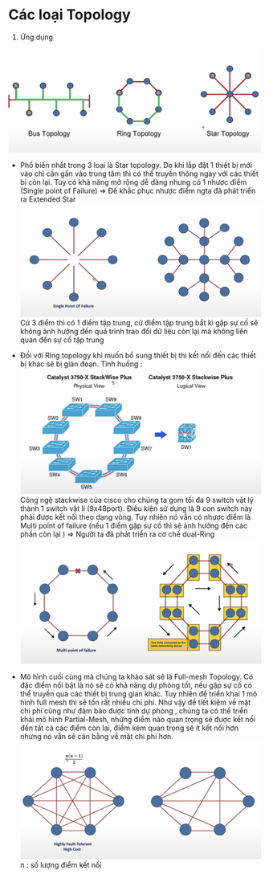 #   Các loại Topology

1.  Ứng dụng 

![Các loại topology](<../picture/Screenshot 2023-08-07 at 10.19.49.png>)

-   Phổ biến nhất trong 3 loại là Star topology. Do khi lắp đặt 1 thiết bị mới vào chỉ cần gắn vào trung tâm thì có thể truyền thông ngay với các thiết bị còn lại. Tuy có khả năng mở rộng dễ dàng nhưng có 1 nhược điểm  (Single point of Failure) => Để khắc phục nhược điểm ngta đã phát triển ra Extended Star
![Alt text](<../picture/Screenshot 2023-08-07 at 10.37.10.png>)
Cứ 3 điểm thì có 1 điểm tập trung, cứ điểm tập trung bẩt kì gặp sự cố sẽ không ảnh hưởng đến quá trình trao đổi dữ liệu còn lại mà không liên quan đến sự cố tập trung
 
-   Đối với Ring topology khi muốn bổ sung thiết bị thì kết nối đến các thiết bị khác sẽ bị gián đoạn. Tình huống :![Công ngệ stackwise](<../picture/Screenshot 2023-08-07 at 10.24.48.png>)
Công ngệ stackwise của cisco cho chúng ta gom tối đa 9 switch vật lý thành 1 switch vật lí (9x48port). Điều kiện sử dụng là 9 con switch này phải được kết nối theo dạng vòng. Tuy nhiên nó vẫn có nhược điểm là Multi point of failure (nếu 1 điểm gặp sự cố thì sẽ ảnh hưởng đến các phần còn lại ) => Người ta đã phát triển ra cơ chế dual-Ring 
![Dual Ring](<../picture/Screenshot 2023-08-07 at 10.34.29.png>)


-   Mô hình cuối cùng mà chúng ta khảo sát sẽ là Full-mesh Topology. Có đặc điểm nổi bật là nó sẽ có khả năng dự phòng tốt, nếu gặp sự cố có thể truyền qua các thiết bị trung gian khác. Tuy nhiên để triển khai 1 mô hình full mesh thì sẽ tốn rất nhiều chi phí. Như vậy để tiết kiệm về mặt chi phí cũng như đảm bảo được tính dự phòng , chúng ta có thể triển khải mô hình Partial-Mesh, những điểm nào quan trọng sẽ được kết nối đến tất cả các điểm còn lại, điểm kém quan trọng sẽ ít kết nối hơn nhưng nó vẫn sẽ cân bằng về mặt chi phí hơn.    ![Alt text](<../picture/Screenshot 2023-08-07 at 10.44.18.png>)
n : số lượng điểm kết nối
